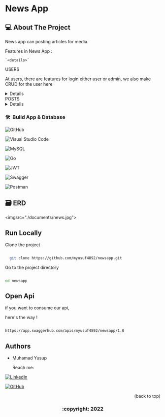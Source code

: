 # News App

<!-- ABOUT THE PROJECT -->

## 💻 About The Project

News app can posting articles for media.

Features in News App :

<div>

    `<details>`

<summary>USERS</summary>

<!---

  | Command | Description |

| --- | --- |

  --->

At users, there are features for login either user or admin, we also make CRUD for the user here

<div>
<details>
| Feature User | Endpoint | Param | JWT Token | Function |

| --- | --- | --- | --- | --- |

| POST | /register  | - | NO | new account registration |

| POST | /login | - | NO | login for user/admin |

</details>
</div>

<summary>POSTS</summary>

<!---

  | Command | Description |

| --- | --- |

  --->
<div>
<details>
| Feature Post | Endpoint | Param | JWT Token | Function |
| --- | --- | --- | --- | --- |
| POST | /posts | - | YES | create posting |
| GET | /posts | - | YES | get posts |
| PUT | /posts/id | id: post_id | YES | update post |
| DELETE | /posts/id | id: post_id | YES | delete post |
| POST | /posts/categories | - | YES | create post type |
| GET | /posts/categories | - | YES | get post type |
| PUT | /posts/categories/id | id: post_type_id | YES | update post type |
| DELETE | /posts/categories/id | id: post_type_id | YES | delete post type |

</details>
</div>
</div>

### 🛠 &nbsp;Build App & Database

![GitHub](https://img.shields.io/badge/github-%23121011.svg?style=for-the-badge&logo=github&logoColor=white)

![Visual Studio Code](https://img.shields.io/badge/Visual%20Studio%20Code-0078d7.svg?style=for-the-badge&logo=visual-studio-code&logoColor=white)

![MySQL](https://img.shields.io/badge/mysql-%2300f.svg?style=for-the-badge&logo=mysql&logoColor=white)

![Go](https://img.shields.io/badge/go-%2300ADD8.svg?style=for-the-badge&logo=go&logoColor=white)

![JWT](https://img.shields.io/badge/JWT-black?style=for-the-badge&logo=JSON%20web%20tokens)

![Swagger](https://img.shields.io/badge/-Swagger-%23Clojure?style=for-the-badge&logo=swagger&logoColor=white)

![Postman](https://img.shields.io/badge/Postman-FF6C37?style=for-the-badge&logo=postman&logoColor=white)

## 🗃️ ERD

<imgsrc="./documents/news.jpg">

## Run Locally

Clone the project

```bash

  git clone https://github.com/myusuf4892/newsapp.git

```

Go to the project directory

```bash

cd newsapp

```

## Open Api

if you want to consume our api,

here's the way !

```bash

https://app.swaggerhub.com/apis/myusuf4892/newsapp/1.0

```

## Authors

- Muhamad Yusup

  Reach me:

[![LinkedIn](https://img.shields.io/badge/Muhamad%20Yusup-%230077B5.svg?style=for-the-badge&logo=linkedin&logoColor=white)](https://www.linkedin.com/in/muhamad-yusup-a69225234/)

[![GitHub](https://img.shields.io/badge/myusuf4892-%23121011.svg?style=for-the-badge&logo=github&logoColor=white)](https://github.com/syawaladiyaksa15)

<p align="right">(<ahref="#top">back to top</a>)</p>

<h3>

<p align="center">:copyright: 2022 </p>

</h3>

<!-- end -->
